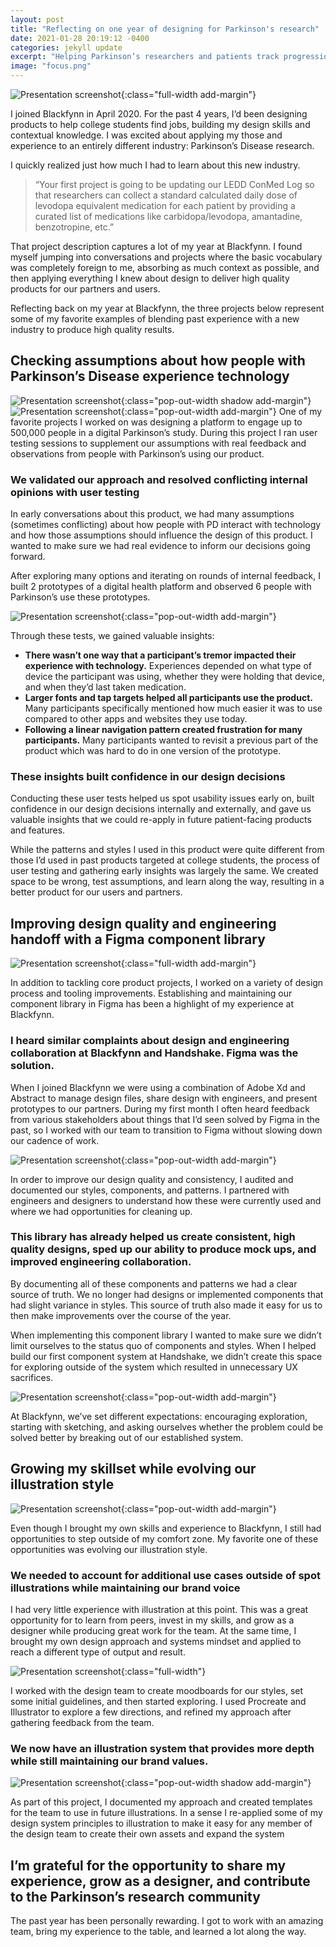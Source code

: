 ```yaml
---
layout: post
title: "Reflecting on one year of designing for Parkinson's research"
date: 2021-01-28 20:19:12 -0400
categories: jekyll update
excerpt: "Helping Parkinson’s researchers and patients track progression of the disease"
image: "focus.png"
---
```


![Presentation screenshot](/assets/images/blackfynn/collage.png){:class="full-width add-margin"}

I joined Blackfynn in April 2020. For the past 4 years, I’d been designing products to help college students find jobs, building my design skills and contextual knowledge. I was excited about applying my those and experience to an entirely different industry: Parkinson’s Disease research.

I quickly realized just how much I had to learn about this new industry.

> “Your first project is going to be updating our LEDD ConMed Log so that researchers can collect a standard calculated daily dose of levodopa equivalent medication for each patient by providing a curated list of medications like carbidopa/levodopa, amantadine, benzotropine, etc.” 

That project description captures a lot of my year at Blackfynn. I found myself jumping into conversations and projects where the basic vocabulary was completely foreign to me, absorbing as much context as possible, and then applying everything I knew about design to deliver high quality products for our partners and users.

Reflecting back on my year at Blackfynn, the three projects below represent some of my favorite examples of blending past experience with a new industry to produce high quality results.

## Checking assumptions about how people with Parkinson’s Disease experience technology

![Presentation screenshot](/assets/images/blackfynn/user-testing.gif){:class="pop-out-width shadow add-margin"}
![Presentation screenshot](/assets/images/blackfynn/user-testing-blobs.png){:class="pop-out-width add-margin"}
One of my favorite projects I worked on was designing a platform to engage up to 500,000 people in a digital Parkinson’s study. During this project I ran user testing sessions to supplement our assumptions with real feedback and observations from people with Parkinson’s using our product.

### We validated our approach and resolved conflicting internal opinions with user testing
In early conversations about this product, we had many assumptions (sometimes conflicting) about how people with PD interact with technology and how those assumptions should influence the design of this product. I wanted to make sure we had real evidence to inform our decisions going forward.

After exploring many options and iterating on rounds of internal feedback, I built 2 prototypes of a digital health platform and observed 6 people with Parkinson’s use these prototypes. 

![Presentation screenshot](/assets/images/blackfynn/user-quotes.png){:class="pop-out-width add-margin"}

Through these tests, we gained valuable insights:
* **There wasn’t one way that a participant’s tremor impacted their experience with technology.** Experiences depended on what type of device the participant was using, whether they were holding that device, and when they’d last taken medication.
* **Larger fonts and tap targets helped all participants use the product.** Many participants specifically mentioned how much easier it was to use compared to other apps and websites they use today.
* **Following a linear navigation pattern created frustration for many participants.** Many participants wanted to revisit a previous part of the product which was hard to do in one version of the prototype.

### These insights built confidence in our design decisions

Conducting these user tests helped us spot usability issues early on, built confidence in our design decisions internally and externally, and gave us valuable insights that we could re-apply in future patient-facing products and features.

While the patterns and styles I used in this product were quite different from those I’d used in past products targeted at college students, the process of user testing and gathering early insights was largely the same. We created space to be wrong, test assumptions, and learn along the way, resulting in a better product for our users and partners.

## Improving design quality and engineering handoff with a Figma component library

![Presentation screenshot](/assets/images/blackfynn/figma-library.png){:class="full-width add-margin"}

In addition to tackling core product projects, I worked on a variety of design process and tooling improvements. Establishing and maintaining our component library in Figma has been a highlight of my experience at Blackfynn.

### I heard similar complaints about design and engineering collaboration at Blackfynn and Handshake. Figma was the solution.

When I joined Blackfynn we were using a combination of Adobe Xd and Abstract to manage design files, share design with engineers, and present prototypes to our partners. During my first month I often heard feedback from various stakeholders about things that I’d seen solved by Figma in the past, so I worked with our team to transition to Figma without slowing down our cadence of work.

![Presentation screenshot](/assets/images/blackfynn/audit-example.png){:class="pop-out-width add-margin"}

In order to improve our design quality and consistency, I audited and documented our styles, components, and patterns. I partnered with engineers and designers to understand how these were currently used and where we had opportunities for cleaning up.

### This library has already helped us create consistent, high quality designs, sped up our ability to produce mock ups, and improved engineering collaboration.

By documenting all of these components and patterns we had a clear source of truth. We no longer had designs or implemented components that had slight variance in styles. This source of truth also made it easy for us to then make improvements over the course of the year.

When implementing this component library I wanted to make sure we didn’t limit ourselves to the status quo of components and styles. When I helped build our first component system at Handshake, we didn’t create this space for exploring outside of the system which resulted in unnecessary UX sacrifices. 

![Presentation screenshot](/assets/images/blackfynn/digital-critique.png){:class="pop-out-width add-margin"}

At Blackfynn, we’ve set different expectations: encouraging exploration, starting with sketching, and asking ourselves whether the problem could be solved better by breaking out of our established system.

## Growing my skillset while evolving our illustration style

![Presentation screenshot](/assets/images/blackfynn/illustrations.png){:class="pop-out-width add-margin"}

Even though I brought my own skills and experience to Blackfynn, I still had opportunities to step outside of my comfort zone. My favorite one of these opportunities was evolving our illustration style.

### We needed to account for additional use cases outside of spot illustrations while maintaining our brand voice

I had very little experience with illustration at this point. This was a great opportunity for to learn from peers, invest in my skills, and grow as a designer while producing great work for the team. At the same time, I brought my own design approach and systems mindset and applied to reach a different type of output and result.

![Presentation screenshot](/assets/images/blackfynn/illustration-explorations.png){:class="full-width"}

I worked with the design team to create moodboards for our styles, set some initial guidelines, and then started exploring. I used Procreate and Illustrator to explore a few directions, and refined my approach after gathering feedback from the team.

### We now have an illustration system that provides more depth while still maintaining our brand values. 

![Presentation screenshot](/assets/images/blackfynn/illustration-template.png){:class="pop-out-width shadow add-margin"}

As part of this project, I documented my approach and created templates for the team to use in future illustrations. In a sense I re-applied some of my design system principles to illustration to make it easy for any member of the design team to create their own assets and expand the system

## I’m grateful for the opportunity to share my experience, grow as a designer, and contribute to the Parkinson’s research community

The past year has been personally rewarding. I got to work with an amazing team, bring my experience to the table, and learned a lot along the way.
